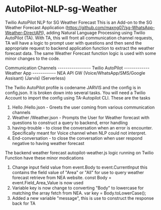 # AutoPilot-NLP-sg-Weather
Twilio AutoPilot NLP for SG Weather Forecast
This is an Add-on to the SG Weather Forecast Application (https://github.com/maxng07/sg-WhatsApp-Weather-DirectAPI), adding Natural Language Processing using Twilio AutoPilot (TA). With TA, this will front all communication channel requests, TA will have a logic to prompt user with questions and then send the appropriate request to backend application function to extract the weather forecast data. The same Weather Forecast function logic is used with some minor changes to the code.

 Communication Channels ----------------- Twilio AutoPilot ------------- Weather App ------------ NEA API GW
(Voice/WhatsApp/SMS/Google Assisant)							  (Jarvis)                    (Serverless)


The Twilio AutoPilot profile is codename JARVIS and the config is in config.json. It is broken down into several tasks. You will need a Twilio Account to import the config using TA-Autopilot CLI.
These are the tasks
1. Hello /Hello.json - Greets the user coming from various communication channels
2. Weather /Weather.json - Prompts the User for Weather forecast with questions to construct a query to backend, error handling
3. having-trouble - to close the conversation when an error is encounter. Specifically meant for Voice channel when NLP could not interpret.
4. End-conversation - to close the conversation when user respond negative to having weather forecast

The backend weather forecast autopilot-weather.js logic running on Twilio Function have these minor modications
1. Change input field value from event.Body to event.CurrentInput this contains the field value of "Area" or "All" for use to query weather forecast retrieve from NEA website.
const Body = event.Field_Area_Value is now used
2. Variable key is now change to converting "Body" to lowercase for matching the array fetch from NEA.
var key = Body.toLowerCase();
3. Added a new variable "message", this is use to construct the response back for TA

